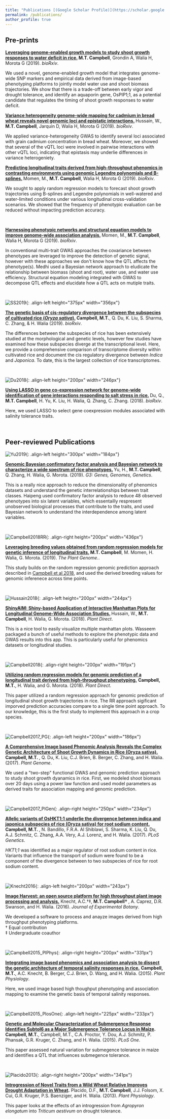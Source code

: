 ```yaml
---
title: "Publications [(Google Scholar Profile)](https://scholar.google.com/citations?user=vwawLWcAAAAJ&hl=en)"
permalink: /publications/
author_profile: true
---
```


## Pre-prints
<b>[Leveraging genome-enabled growth models to study shoot growth responses to water deficit in rice.](http://malachycampbell.github.io/publications/2019-07-05-CGM) </b> <b>M.T. Campbell</b>, Grondin A, Walia H, Morota G (2019). <i>bioRxiv</i>.

We used a novel, genome-enabled growth model that integrates genome-wide SNP markers and empirical data derived from image-based phenotyping platforms to jointly model water use and shoot biomass trajectories. We show that there is a trade-off between early vigor and drought tolerance, and identify an aquaporin gene, OsPIP1;1, as a potential candidate that regulates the timing of shoot growth responses to water deficit.

<b>[Variance heterogeneity genome-wide mapping for cadmium in bread wheat reveals novel genomic loci and epistatic interactions.](http://malachycampbell.github.io/publications/2019-06-12-vQTL-wheat) </b> Hussain, W., <b>M.T. Campbell</b>, Jarquin D, Walia H, Morota G (2019). <i>bioRxiv</i>.

We applied variance-heterogeneity GWAS to identify several loci associated with grain cadmium concentration in bread wheat. Moreover, we showed that several of the vQTL loci were involved in pairwise interactions with other vQTL loci, indicating that epistasis may underlie differences in variance heterogeniety.

<b>[Predicting longitudinal traits derived from high-throughput phenomics in contrasting environments using genomic Legendre polynomials and B-splines.](http://malachycampbell.github.io/publications/2019-05-08-Momen_2019b) </b> Momen, M., <b>M.T. Campbell</b>, Walia H, Morota G (2019). <i>bioRxiv</i>.

We sought to apply random regression models to forecast shoot growth trajectories using B-splines and Legendre polynomials in well-watered and water-limited conditions under various longitudinal cross-validation scenarios. We showed that the frequency of phenotypic evaluation can be reduced without impacting prediction accuracy.

<br>

<b>[Harnessing phenotypic networks and structural equation models to improve genome-wide association analysis.](http://malachycampbell.github.io/publications/2019-02-18-Harnessing-phenotypic-networks) </b> Momen, M., <b>M.T. Campbell</b>, Walia H, Morota G (2019). <i>bioRxiv</i>.

In conventional multi-trait GWAS approaches the covariance between phenotypes are leveraged to improve the detection of genetic signal, however with these approaches we don't know how the QTL affects the phenotype(s). Medhi used a Bayesian network approach to eludicate the relationship between biomass (shoot and root), water use, and water use efficiency. Structural equation modeling integrated with GWAS to decompose QTL effects and elucidate how a QTL acts on mutiple traits.

<br>

![SS2019](http://malachycampbell.github.io/images/Campbell_2019_SS.jpg){: .align-left height="375px" width="356px"}

<b>[The genetic basis of cis-regulatory divergence between the subspecies of cultivated rice (<i>Oryza sativa</i>).](http://malachycampbell.github.io/publications/2019-01-04-The-genetic-basis-of-cis-regulatory-divergence-between-the-subspecies-of-cultivated-rice) </b> <b>Campbell, M.T.</b>, Q. Du, K. Liu, S. Sharma, C. Zhang, & H. Walia (2019). <i>bioRxiv</i>.

The differences between the subspecies of rice has been extensively studied at the morphological and genetic levels, however few studies have examined how these subspecies diverge at the transcriptional level. Here, we provide a comprehensive comparison of transcriptome diversity within cultivated rice and document the cis regulatory divergence between <i>Indica</i> and <i>Japonica</i>. To date, this is the largest collection of rice transcriptomes.

<br>

![Du2018](http://malachycampbell.github.io/images/Du_2018.jpg){: .align-left height="200px" width="246px"}

<b>[Using LASSO in gene co-expression network for genome-wide identification of gene interactions responding to salt stress in rice.](http://malachycampbell.github.io/publications/2018-6-29-Using-LASSO-in-gene-co-expression) </b> Du, Q., <b> M.T. Campbell</b>, H. Yu, K. Liu, H. Walia, Q. Zhang, C. Zhang. (2018). <i>bioRxiv</i>. 

Here, we used LASSO to select gene coexpression modules associated with salinity tolerance traits.

<br>

## Peer-reviewed Publications

![Yu2019](http://malachycampbell.github.io/images/HpYujpg.jpg){: .align-left height="300px" width="184px"}

<b>[Genomic Bayesian confirmatory factor analysis and Bayesian network to characterize a wide spectrum of rice phenotypes.](http://malachycampbell.github.io/publications/2018-10-6-HP) </b> Yu, H., <b>M.T. Campbell</b>, Q. Zhang, H. Walia, G. Morota. (2019). <i>G3: Genes, Genomes, Genetics</i>.

This is a really nice approach to reduce the dimensionality of phenomics datasets and understand the genetic interrelationships between  trait classes. Haipeng used confirmatory factor analysis to reduce 48 observed phenotypes into six latent variables, which essentailly respresent unobserved biological processes that contribute to the traits, and used Bayesian network to understand the interdependence among latent variables.

<br>

![Campbell2018RR](http://malachycampbell.github.io/images/Man.gif){: .align-right height="200px" width="436px"}

<b>[Leveraging breeding values obtained from random regression models for genetic inference of longitudinal traits.](http://malachycampbell.github.io/publications/2019-2-9-RRGWAS) </b> <b>M.T. Campbell</b>, M. Momen, H. Walia, G. Morota. (2019). <i>The Plant Genome.</i>.

This study builds on the random regression genomic prediction approach described in [Campbell et al 2018](http://malachycampbell.github.io/publications/2018-05-11-Utilizing-random-regression-models-for-genomic-prediction-of-a-longitudinal-trait-derived-from-high-throughput-phenotyping), and used the derived breeding values for genomic inferenece across time points.

<br>

![Hussain2018](http://malachycampbell.github.io/images/Hussain_2018.jpg){: .align-left height="200px" width="244px"}

<b>[ShinyAIM: Shiny-based Application of Interactive Manhattan Plots for Longitudinal Genome-Wide Association Studies.](http://malachycampbell.github.io/publications/2018-8-1-ShinyAIM) </b> Hussain, W., <b>M.T. Campbell</b>, H. Walia, G. Morota. (2018). <i>Plant Direct</i>.

This is a nice tool to easily visualize multiple manhattan plots. Wasseem packaged a bunch of useful methods to explore the phenotypic data and GWAS results into this app. This is particularly useful for phenomics datasets or longitudinal studies.

<br>

![Campbell2018](http://malachycampbell.github.io/images/Campbell_2018_PlantDirect.jpg){: .align-right height="200px" width="191px"}

<b>[Utilizing random regression models for genomic prediction of a longitudinal trait derived from high-throughput phenotyping.](http://malachycampbell.github.io/publications/2018-05-11-Utilizing-random-regression-models-for-genomic-prediction-of-a-longitudinal-trait-derived-from-high-throughput-phenotyping)</b> <b>Campbell, M.T.</b>, H. Walia, and G. Morota. (2018). <i>Plant Direct</i>.

This paper utilized a random regression approach for genomic prediction of longitudinal shoot growth trajectories in rice. The RR approach sigificant imporved prediction accuracies compare to a single time point approach. To our knowledge, this is the first study to implement this approach in a crop species. 

<br>

![Campbell2017_PG](http://malachycampbell.github.io/images/Campbell_2017_PlantGenome.png){: .align-left height="200px" width="186px"}

<b>[A Comprehensive Image based Phenomic Analysis Reveals the Complex Genetic Architecture of Shoot Growth Dynamics in Rice (Oryza sativa).](http://malachycampbell.github.io/publications/2017-06-27-A-Comprehensive-Image-based-Phenomic-Analysis-Reveals-the-Complex-Genetic-Architecture-of-Shoot-Growth-Dynamics-in-Rice)</b> <b>Campbell, M.T. </b>, Q. Du, K. Liu, C.J. Brien, B. Berger, C. Zhang, and H. Walia. (2017). <i>Plant Genome</i>.

We used a "two-step" functional GWAS and genomic prediction approach to study shoot growth dyanamics in rice. First, we modeled shoot biomass over 20 days using a power law function and used model parameters as derived traits for association mapping and genomic prediction.

<br>

![Campbell2017_PlGen](http://malachycampbell.github.io/images/Campbell_2017_PlosGen.png){: .align-right height="250px" width="234px"}

<b>[Allelic variants of OsHKT1;1 underlie the divergence between indica and japonica subspecies of rice (Oryza sativa) for root sodium content.](http://malachycampbell.github.io/publications/2017-06-05-Allelic-variants-of-OsHKT11-underlie-the-divergence-between-indica-and-japonica-subspecies-of-rice-for-root-sodium-content)</b> <b>Campbell, M.T. </b>, N. Bandillo, F.R.A. Al Shiblawi, S. Sharma, K. Liu, Q. Du, A.J. Schmitz, C. Zhang, A.A. Very, A.J. Lorenz, and H. Walia. (2017). <i>PLoS Genetics</i>.

<i>HKT1;1</i> was identified as a major regulator of root sodium content in rice. Variants that influence the transport of sodium were found to be a component of the divergence between to two subspecies of rice for root sodium content.

<br>

![Knecht2016](http://malachycampbell.github.io/images/Knecht_2016.jpeg){: .align-left height="200px" width="243px"}

<b>[Image Harvest: an open source platform for high throughput plant image processing and analysis.](http://malachycampbell.github.io/publications/2016-04-13-Image-Harvest-an-open-source-platform-for-high-throughput-plant-image-processing-and-analysis)</b> Knecht, A.C.&#8224;&#8225;, <b>M.T. Campbell&#8224; </b>, A. Caprez, D.R. Swanson, and H. Walia. (2016). <i>Journal of Experimental Botany</i>. <br>

We developed a software to process and anayze images derived from high throughput phenotyping platforms. <br>
&#8224; Equal contribution <br>
&#8225; Undergraduate coauthor

<br>

![Campbell2015_PlPhys](http://malachycampbell.github.io/images/Campbell_2015_PlantPhys.jpg){: .align-right height="200px" width="331px"}

<b>[Integrating image based phenomics and association analysis to dissect the genetic architecture of temporal salinity responses in rice.](http://malachycampbell.github.io/publications/2015-08-01-Integrating-image-based-phenomics-and-association-analysis-to-dissect-the-genetic-architecture-of-temporal-salinity-responses-in-rice)</b> <b>Campbell, M.T.</b>, A.C. Knecht, B. Berger, C.J. Brien, D. Wang, and H. Walia. (2015). <i>Plant Physiology</i>. <br>

Here, we used image based high thoughput phenotyping and association mapping to examine the genetic basis of temporal salinity responses.

<br>

![Campbell2015_PlosOne](http://malachycampbell.github.io/images/Campbell_2015_PLoSOne.png){: .align-left height="225px" width="233px"}

<b>[Genetic and Molecular Characterization of Submergence Response Identifies Subtol6 as a Major Submergence Tolerance Locus in Maize](http://malachycampbell.github.io/publications/2015-03-25-Genetic-and-Molecular-Characterization-of-Submergence-Response-Identifies-Subtol6-as-a-Major-Submergence-Tolerance-Locus-in-Maize).</b> <b>Campbell, M.T.</b>, Campbell, M.T., C.A. Proctor, Y. Dou, A.J. Schmitz, P. Phansak, G.R. Kruger, C. Zhang, and H. Walia. (2015). <i>PLoS One</i>. <br>

This paper assessed natural variation for submegence tolerance in maize and identifies a QTL that influences submegence tolerance.
 
<br>

![Placido2013](http://malachycampbell.github.io/images/Placido_2013.jpg){: .align-right height="200px" width="341px"}

<b>[Introgression of Novel Traits from a Wild Wheat Relative Improves Drought Adaptation in Wheat](http://malachycampbell.github.io/publications/2013-10-01-Introgression-of-novel-traits-from-a-wild-wheat-relative-improves-drought-adaptation-in-wheat).</b>  Placido, D.F., <b>M.T. Campbell</b>, J.J. Folsom, X. Cui, G.R. Kruger, P.S. Baenziger, and H. Walia. (2013). <i>Plant Physiology</i>. <br>

This paper looks at the effects of an introgression from <i>Agropyron elongatum</i> into <i>Triticum aestivum</i> on drought tolerance.
